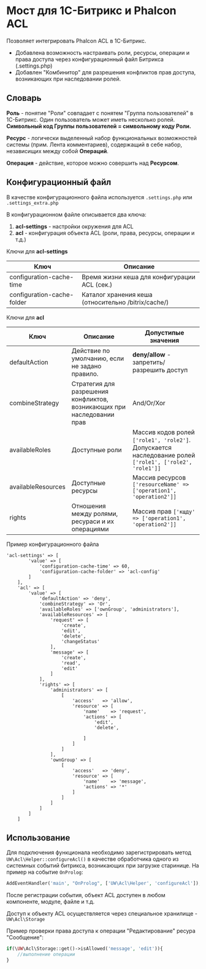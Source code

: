 Мост для 1С-Битрикс и Phalcon ACL 
=================================

Позволяет интегрировать Phalcon ACL в 1С-Битрикс.

 * Добавлена возможность настраивать роли, ресурсы, операции и права доступа через конфигурационный
 файл Битрикса (.settings.php)
 * Добавлен "Комбинитор" для разрешения конфликтов прав доступа, возникающих при наследовании ролей.
 
Словарь
-------

 **Роль** - понятие "Роли" совпадает с понятем "Группа пользователей" в 1С-Битрикс. Один пользователь может
 иметь несколько ролей. **Символьный код Группы пользователей = символьному коду Роли.**
 
 **Ресурс** - логически выделенный набор функциональных возможностей системы (прим. Лента комментариев), содержащий 
 в себе набор, независищих между собой **Операций**.
 
 **Операция** - действие, которое можно совершить над **Ресурсом**.
 
Конфигурационный файл
---------------------
В качестве конфигурационного файла используется `.settings.php` или `.settings_extra.php`

В конфигурационном файле описывается два ключа:
1. **acl-settings** - настройки окружения для ACL
2. **acl** - конфигурация объекта ACL (роли, права, ресурсы, операции и т.д.)

Ключи для **acl-settings**

| Ключ | Описание  |
|---|---|
| configuration-cache-time  | Время жизни кеша для конфигурации ACL (сек.) |
| configuration-cache-folder  | Каталог хранения кеша (относительно /bitrix/cache/) |


Ключи для **acl**

| Ключ | Описание  | Допустипые значения
|---|---|---|
| defaultAction  | Действие по умолчанию, если не задано правило. | **deny/allow** - запретить/разрешить доступ |
| combineStrategy  | Стратегия для разрешения конфликтов, возникающих при наследовании прав | And/Or/Xor |
| availableRoles  | Доступные роли | Массив кодов ролей ``['role1', 'role2']``. Допускается наследование ролей ``['role1', ['role2', 'role1']]``|
| availableResources  | Доступные ресурсы | Массив ресурсов ``['resourceName' => ['operation1', 'operation2']]`` |
| rights  | Отношения между ролями, ресураси и их операциями | Массив прав ``['кщду' => ['operation1', 'operation2']]`` |


Пример конфигурационного файла

````
'acl-settings' => [
        'value' => [
            'configuration-cache-time' => 60,
            'configuration-cache-folder' => 'acl-config'
        ]
    ],
    'acl' => [
        'value' => [
            'defaultAction' => 'deny',
            'combineStrategy' => 'Or',
            'availableRoles' => ['ownGroup', 'administrators'],
            'availableResources' => [
                'request' => [
                    'create',
                    'edit',
                    'delete',
                    'changeStatus'
                ],
                'message' => [
                    'create',
                    'read',
                    'edit'
                ]
            ],
            'rights' => [
                'administrators' => [
                    [
                        'access'   => 'allow',
                        'resource' => [
                            'name'    => 'request',
                            'actions' => [
                                'edit',
                                'delete',

                            ]
                        ]
                    ]
                ],
                'ownGroup' => [
                    [
                        'access'   => 'deny',
                        'resource' => [
                            'name'    => 'message',
                            'actions' => '*'
                        ]
                    ]
                ]
            ]
        ]
    ]
````

Использование
-------------

Для подключения функционала необходимо зарегистрировать метод ``UW\Acl\Helper::configureAcl()`` в качестве 
обработчика одного из системных событий битрикса, возникающих при загрузке старинице. На пример на 
событие ``OnProlog``:

```php
AddEventHandler('main', "OnProlog", ['UW\Acl\Helper', 'configureAcl']);
```
После регистрации события, объект ACL доступен в любом компоненте, модуле, файле и т.д.
 
Доступ к объекту ACL осуществляется через специальное хранилище - ``UW\Acl\Storage``
 
Пример проверки права доступа к операции "Редактирование" ресура "Сообщение":

```php
if(\UW\Acl\Storage::get()->isAllowed('message', 'edit')){
    //выполнение операции
}
```

